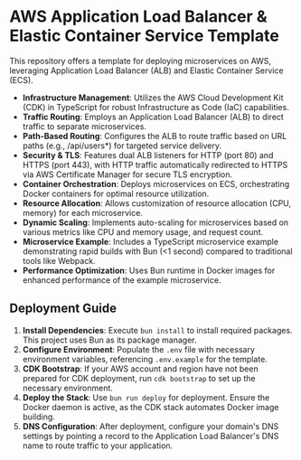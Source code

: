 # AWS Application Load Balancer & Elastic Container Service Template

This repository offers a template for deploying microservices on AWS, leveraging Application Load Balancer (ALB) and Elastic Container Service (ECS).

- **Infrastructure Management**: Utilizes the AWS Cloud Development Kit (CDK) in TypeScript for robust Infrastructure as Code (IaC) capabilities.
- **Traffic Routing**: Employs an Application Load Balancer (ALB) to direct traffic to separate microservices.
- **Path-Based Routing**: Configures the ALB to route traffic based on URL paths (e.g., /api/users\*) for targeted service delivery.
- **Security & TLS**: Features dual ALB listeners for HTTP (port 80) and HTTPS (port 443), with HTTP traffic automatically redirected to HTTPS via AWS Certificate Manager for secure TLS encryption.
- **Container Orchestration**: Deploys microservices on ECS, orchestrating Docker containers for optimal resource utilization.
- **Resource Allocation**: Allows customization of resource allocation (CPU, memory) for each microservice.
- **Dynamic Scaling**: Implements auto-scaling for microservices based on various metrics like CPU and memory usage, and request count.
- **Microservice Example**: Includes a TypeScript microservice example demonstrating rapid builds with Bun (<1 second) compared to traditional tools like Webpack.
- **Performance Optimization**: Uses Bun runtime in Docker images for enhanced performance of the example microservice.

## Deployment Guide

1. **Install Dependencies**: Execute `bun install` to install required packages. This project uses Bun as its package manager.
2. **Configure Environment**: Populate the `.env` file with necessary environment variables, referencing `.env.example` for the template.
3. **CDK Bootstrap**: If your AWS account and region have not been prepared for CDK deployment, run `cdk bootstrap` to set up the necessary environment.
4. **Deploy the Stack**: Use `bun run deploy` for deployment. Ensure the Docker daemon is active, as the CDK stack automates Docker image building.
5. **DNS Configuration**: After deployment, configure your domain's DNS settings by pointing a record to the Application Load Balancer's DNS name to route traffic to your application.
